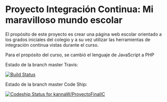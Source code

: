 ﻿Proyecto Integración Continua: Mi maravilloso mundo escolar
===========================================================

El propósito de este proyecto es crear una página web escolar orientado a los grados iniciales del colegio y a su vez utilizar las herramientas de integración continua vistas durante el curso.

Para el propósito del curso, se cambió el lenguaje de JavaScript a PHP

Estado de la branch master Travis:

[![Build Status](https://travis-ci.org/kannaW/ProyectoFinalIC.svg?branch=master)](https://travis-ci.org/kannaW/ProyectoFinalIC)

Estado de la branch master Code Ship:

[ ![Codeship Status for kannaW/ProyectoFinalIC](https://app.codeship.com/projects/296168/status?branch=master)](https://app.codeship.com/projects/296168)
